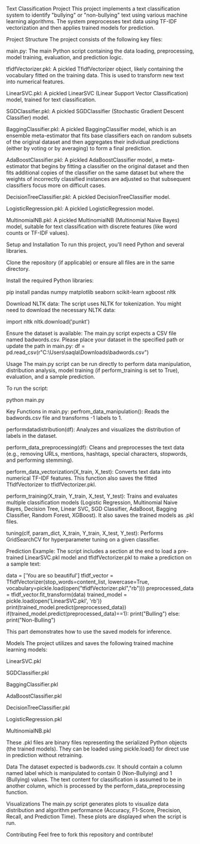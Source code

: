 Text Classification Project
This project implements a text classification system to identify "bullying" or "non-bullying" text using various machine learning algorithms. The system preprocesses text data using TF-IDF vectorization and then applies trained models for prediction.

Project Structure
The project consists of the following key files:

main.py: The main Python script containing the data loading, preprocessing, model training, evaluation, and prediction logic.

tfidfVectorizer.pkl: A pickled TfidfVectorizer object, likely containing the vocabulary fitted on the training data. This is used to transform new text into numerical features.

LinearSVC.pkl: A pickled LinearSVC (Linear Support Vector Classification) model, trained for text classification.

SGDClassifier.pkl: A pickled SGDClassifier (Stochastic Gradient Descent Classifier) model.

BaggingClassifier.pkl: A pickled BaggingClassifier model, which is an ensemble meta-estimator that fits base classifiers each on random subsets of the original dataset and then aggregates their individual predictions (either by voting or by averaging) to form a final prediction.

AdaBoostClassifier.pkl: A pickled AdaBoostClassifier model, a meta-estimator that begins by fitting a classifier on the original dataset and then fits additional copies of the classifier on the same dataset but where the weights of incorrectly classified instances are adjusted so that subsequent classifiers focus more on difficult cases.

DecisionTreeClassifier.pkl: A pickled DecisionTreeClassifier model.

LogisticRegression.pkl: A pickled LogisticRegression model.

MultinomialNB.pkl: A pickled MultinomialNB (Multinomial Naive Bayes) model, suitable for text classification with discrete features (like word counts or TF-IDF values).

Setup and Installation
To run this project, you'll need Python and several libraries.

Clone the repository (if applicable) or ensure all files are in the same directory.

Install the required Python libraries:

pip install pandas numpy matplotlib seaborn scikit-learn xgboost nltk

Download NLTK data:
The script uses NLTK for tokenization. You might need to download the necessary NLTK data:

import nltk
nltk.download('punkt')

Ensure the dataset is available:
The main.py script expects a CSV file named badwords.csv. Please place your dataset in the specified path or update the path in main.py:
df = pd.read_csv(r"C:\Users\saqla\Downloads\badwords.csv")

Usage
The main.py script can be run directly to perform data manipulation, distribution analysis, model training (if perform_training is set to True), evaluation, and a sample prediction.

To run the script:

python main.py

Key Functions in main.py:
perfrom_data_manipulation(): Reads the badwords.csv file and transforms -1 labels to 1.

performdatadistribution(df): Analyzes and visualizes the distribution of labels in the dataset.

perform_data_preprocessing(df): Cleans and preprocesses the text data (e.g., removing URLs, mentions, hashtags, special characters, stopwords, and performing stemming).

perform_data_vectorization(X_train, X_test): Converts text data into numerical TF-IDF features. This function also saves the fitted TfidfVectorizer to tfidfVectorizer.pkl.

perform_training(X_train, Y_train, X_test, Y_test): Trains and evaluates multiple classification models (Logistic Regression, Multinomial Naive Bayes, Decision Tree, Linear SVC, SGD Classifier, AdaBoost, Bagging Classifier, Random Forest, XGBoost). It also saves the trained models as .pkl files.

tuning(clf, param_dict, X_train, Y_train, X_test, Y_test): Performs GridSearchCV for hyperparameter tuning on a given classifier.

Prediction Example: The script includes a section at the end to load a pre-trained LinearSVC.pkl model and tfidfVectorizer.pkl to make a prediction on a sample text:

data = ['You are so beautiful']
tfidf_vector = TfidfVectorizer(stop_words=content_list, lowercase=True, vocabulary=pickle.load(open("tfidfVectorizer.pkl","rb")))
preprocessed_data = tfidf_vector.fit_transform(data)
trained_model = pickle.load(open('LinearSVC.pkl', 'rb'))
print(trained_model.predict(preprocessed_data))
if(trained_model.predict(preprocessed_data)==1):
    print("Bulling")
else:
    print("Non-Bulling")

This part demonstrates how to use the saved models for inference.

Models
The project utilizes and saves the following trained machine learning models:

LinearSVC.pkl

SGDClassifier.pkl

BaggingClassifier.pkl

AdaBoostClassifier.pkl

DecisionTreeClassifier.pkl

LogisticRegression.pkl

MultinomialNB.pkl

These .pkl files are binary files representing the serialized Python objects (the trained models). They can be loaded using pickle.load() for direct use in prediction without retraining.

Data
The dataset expected is badwords.csv. It should contain a column named label which is manipulated to contain 0 (Non-Bullying) and 1 (Bullying) values. The text content for classification is assumed to be in another column, which is processed by the perform_data_preprocessing function.

Visualizations
The main.py script generates plots to visualize data distribution and algorithm performance (Accuracy, F1-Score, Precision, Recall, and Prediction Time). These plots are displayed when the script is run.

Contributing
Feel free to fork this repository and contribute!
